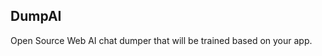 <div align="center">
    

</div>

## DumpAI

Open Source Web AI chat dumper that will be trained based on your app.
